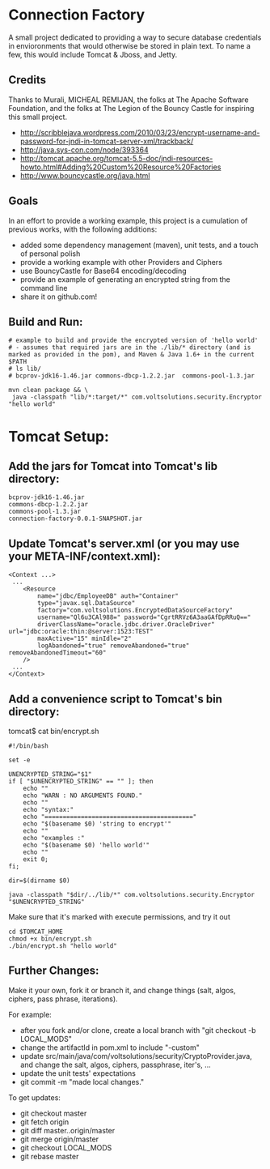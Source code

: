 Connection Factory
===
A small project dedicated to providing a way to secure database credentials in envioronments that
would otherwise be stored in plain text.  To name a few, this would include Tomcat & Jboss, and Jetty.

Credits
---
Thanks to Murali, MICHEAL REMIJAN, the folks at The Apache Software Foundation, and the folks at The Legion of the Bouncy Castle for inspiring this small project.
* http://scribblejava.wordpress.com/2010/03/23/encrypt-username-and-password-for-jndi-in-tomcat-server-xml/trackback/
* http://java.sys-con.com/node/393364
* http://tomcat.apache.org/tomcat-5.5-doc/jndi-resources-howto.html#Adding%20Custom%20Resource%20Factories
* http://www.bouncycastle.org/java.html

Goals
---
In an effort to provide a working example, this project is a cumulation of previous works, with the following additions:
* added some dependency management (maven), unit tests, and a touch of personal polish
* provide a working example with other Providers and Ciphers
* use BouncyCastle for Base64 encoding/decoding
* provide an example of generating an encrypted string from the command line
* share it on github.com!

Build and Run:
---

	# example to build and provide the encrypted version of 'hello world'
	# - assumes that required jars are in the ./lib/* directory (and is marked as provided in the pom), and Maven & Java 1.6+ in the current $PATH
	# ls lib/
	# bcprov-jdk16-1.46.jar	commons-dbcp-1.2.2.jar	commons-pool-1.3.jar
	
	mvn clean package && \
 	 java -classpath "lib/*:target/*" com.voltsolutions.security.Encryptor "hello world"


Tomcat Setup:
===
Add the jars for Tomcat into Tomcat's lib directory:
---

	bcprov-jdk16-1.46.jar
	commons-dbcp-1.2.2.jar
	commons-pool-1.3.jar
	connection-factory-0.0.1-SNAPSHOT.jar

Update Tomcat's server.xml (or you may use your META-INF/context.xml): 
---

	<Context ...>
	 ... 
	    <Resource
     		name="jdbc/EmployeeDB" auth="Container"
	        type="javax.sql.DataSource"
			factory="com.voltsolutions.EncryptedDataSourceFactory"
	        username="Ql6u3CAl988=" password="CgrtRRVz6A3aaGAfDpRRuQ=="
	        driverClassName="oracle.jdbc.driver.OracleDriver" url="jdbc:oracle:thin:@server:1523:TEST"
	        maxActive="15" minIdle="2"
			logAbandoned="true" removeAbandoned="true" removeAbandonedTimeout="60"
	    />
	 ... 
	</Context>

Add a convenience script to Tomcat's bin directory:
---
tomcat$ cat bin/encrypt.sh 

	#!/bin/bash
	
	set -e
	
	UNENCRYPTED_STRING="$1"
	if [ "$UNENCRYPTED_STRING" == "" ]; then
	    echo ""
	    echo "WARN : NO ARGUMENTS FOUND."
	    echo ""
	    echo "syntax:"
	    echo "========================================="
	    echo "$(basename $0) 'string to encrypt'"
	    echo ""
	    echo "examples :"
	    echo "$(basename $0) 'hello world'"
	    echo ""
	    exit 0;
	fi;
	
	dir=$(dirname $0)
	
	java -classpath "$dir/../lib/*" com.voltsolutions.security.Encryptor "$UNENCRYPTED_STRING"

Make sure that it's marked with execute permissions, and try it out

	cd $TOMCAT_HOME
	chmod +x bin/encrypt.sh
	./bin/encrypt.sh "hello world"

Further Changes:
---
Make it your own, fork it or branch it, and change things (salt, algos, ciphers, pass phrase, iterations).

For example:
* after you fork and/or clone, create a local branch with "git checkout -b LOCAL_MODS"
* change the artifactId in pom.xml to include "-custom"
* update src/main/java/com/voltsolutions/security/CryptoProvider.java, and change the salt, algos, ciphers, passphrase, iter's, ...
* update the unit tests' expectations
* git commit -m "made local changes."

To get updates:
* git checkout master
* git fetch origin
* git diff master..origin/master
* git merge origin/master
* git checkout LOCAL_MODS
* git rebase master
